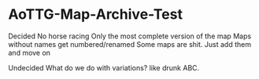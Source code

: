 # AoTTG-Map-Archive-Test

Decided
  No horse racing
  Only the most complete version of the map
  Maps without names get numbered/renamed
  Some maps are shit. Just add them and move on


Undecided
  What do we do with variations? like drunk ABC.
